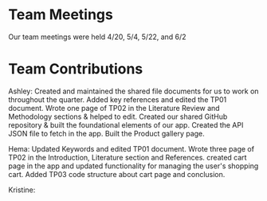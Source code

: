 # Team Meetings
Our team meetings were held 4/20, 5/4, 5/22, and 6/2

# Team Contributions
Ashley: Created and maintained the shared file documents for us to work on throughout the quarter. Added key references and edited the TP01 document. Wrote one page of TP02 in the Literature Review and Methodology sections & helped to edit. Created our shared GitHub repository & built the foundational elements of our app. Created the API JSON file to fetch in the app. Built the Product gallery page.

Hema: Updated Keywords and edited TP01 document. Wrote three page of TP02 in the Introduction, Literature section and References. created cart page in the app and updated functionality for managing the user's shopping cart. Added TP03 code structure about cart page and conclusion. 

Kristine: 